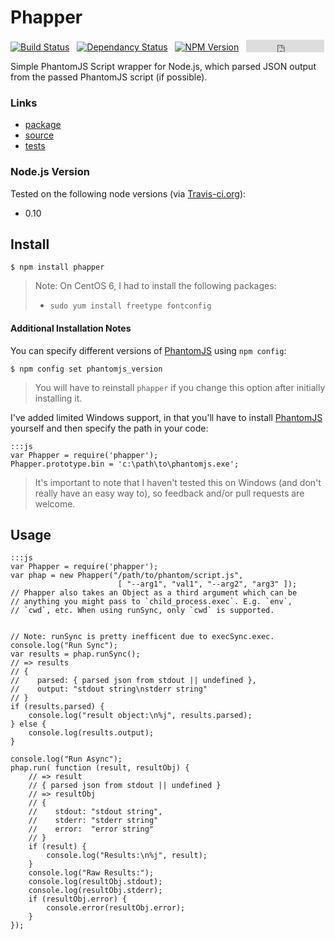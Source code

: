 # Phapper

[![Build Status](https://travis-ci.org/jmervine/phapper.png?branch=master)](https://travis-ci.org/jmervine/phapper) &nbsp; [![Dependancy Status](https://david-dm.org/jmervine/phapper.png)](https://david-dm.org/jmervine/phapper) &nbsp; [![NPM Version](https://badge.fury.io/js/phapper.png)](https://badge.fury.io/js/phapper) &nbsp;  <iframe src="http://jmervine.github.io/npm-downloads-badge/badge.html?module=phapper&name=false" allowtransparency="true" frameborder="0" scrolling="0" width="125" height="20" style="vertical-align: bottom"></iframe>


Simple PhantomJS Script wrapper for Node.js, which parsed JSON output from the
passed PhantomJS script (if possible).

### Links

* [package](https://npmjs.org/package/phapper)
* [source](http://github.com/jmervine/phapper)
* [tests](https://travis-ci.org/jmervine/phapper)

### Node.js Version

Tested on the following node versions (via [Travis-ci.org](http://travis-ci.org)):

- 0.10


## Install

    $ npm install phapper

> Note: On CentOS 6, I had to install the following packages:
> - `sudo yum install freetype fontconfig`

#### Additional Installation Notes

You can specify different versions of [PhantomJS](http://mervine.net/phantomjs) using `npm config`:

    $ npm config set phantomjs_version

> You will have to reinstall `phapper` if you change this option after initially installing it.

I've added limited Windows support, in that you'll have to install [PhantomJS](http://mervine.net/phantomjs) yourself and then specify the path in your code:

    :::js
    var Phapper = require('phapper');
    Phapper.prototype.bin = 'c:\path\to\phantomjs.exe';

> It's important to note that I haven't tested this on Windows (and don't really have an easy way to), so feedback and/or pull requests are welcome.


## Usage

    :::js
    var Phapper = require('phapper');
    var phap = new Phapper("/path/to/phantom/script.js",
                            [ "--arg1", "val1", "--arg2", "arg3" ]);
    // Phapper also takes an Object as a third argument which can be
    // anything you might pass to `child_process.exec`. E.g. `env`,
    // `cwd`, etc. When using runSync, only `cwd` is supported.


    // Note: runSync is pretty inefficent due to execSync.exec.
    console.log("Run Sync");
    var results = phap.runSync();
    // => results
    // {
    //    parsed: { parsed json from stdout || undefined },
    //    output: "stdout string\nstderr string"
    // }
    if (results.parsed) {
        console.log("result object:\n%j", results.parsed);
    } else {
        console.log(results.output);
    }

    console.log("Run Async");
    phap.run( function (result, resultObj) {
        // => result
        // { parsed json from stdout || undefined }
        // => resultObj
        // {
        //    stdout: "stdout string",
        //    stderr: "stderr string"
        //    error:  "error string"
        // }
        if (result) {
            console.log("Results:\n%j", result);
        }
        console.log("Raw Results:");
        console.log(resultObj.stdout);
        console.log(resultObj.stderr);
        if (resultObj.error) {
            console.error(resultObj.error);
        }
    });

